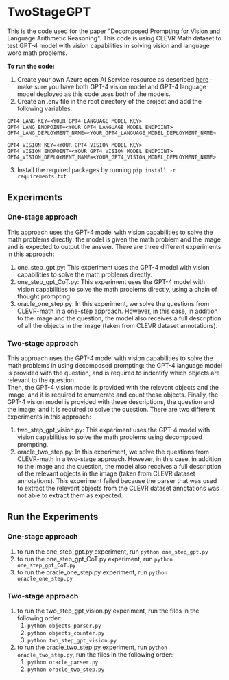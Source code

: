 # TwoStageGPT

This is the code used for the paper "Decomposed Prompting for Vision and Language Arithmetic Reasoning".
This code is using CLEVR Math dataset to test GPT-4 model with vision capabilities in solving vision and
language word math problems.

**To run the code:**

1. Create your own Azure open AI Service resource as
   described [here](https://learn.microsoft.com/en-us/azure/ai-services/openai/how-to/create-resource?pivots=web-portal) -
   make sure you have both GPT-4 vision model and GPT-4 language model deployed as this code uses both of the models.
2. Create an .env file in the root directory of the project and add the following variables:
```
GPT4_LANG_KEY=<YOUR_GPT4_LANGUAGE_MODEL_KEY>
GPT4_LANG_ENDPOINT=<YOUR_GPT4_LANGUAGE_MODEL_ENDPOINT>
GPT4_LANG_DEPLOYMENT_NAME=<YOUR_GPT4_LANGUAGE_MODEL_DEPLOYMENT_NAME>

GPT4_VISION_KEY=<YOUR_GPT4_VISION_MODEL_KEY>
GPT4_VISION_ENDPOINT=<YOUR_GPT4_VISION_MODEL_ENDPOINT>
GPT4_VISION_DEPLOYMENT_NAME=<YOUR_GPT4_VISION_MODEL_DEPLOYMENT_NAME>
```
3. Install the required packages by running `pip install -r requirements.txt`


## Experiments
### One-stage approach
This approach uses the GPT-4 model with vision capabilities to solve the math problems directly: the model 
is given the math problem and the image and is expected to output the answer.
There are three different experiments in this approach:
1. one_step_gpt.py: This experiment uses the GPT-4 model with vision capabilities to solve the math problems directly.
2. one_step_gpt_CoT.py: This experiment uses the GPT-4 model with vision capabilities to solve the math problems directly, 
   using a chain of thought prompting.
3. oracle_one_step.py: In this experiment, we solve the questions from CLEVR-math in a one-step approach.
    However, in this case, in addition to the image and the question, the model also receives a full 
    description of all the objects in the image (taken from CLEVR dataset annotations).

### Two-stage approach
This approach uses the GPT-4 model with vision capabilities to solve the math problems in using decomposed prompting:
the GPT-4 language model is provided with the question, 
and is required to indentify which objects are relevant to the question.   
Then, the GPT-4 vision model is provided with the relevant objects and the image, 
and it is required to enumerate and count these objects. 
Finally, the GPT-4 vision model is provided with these descriptions, the question and the image, and it is required to
solve the question.
There are two different experiments in this approach:
1. two_step_gpt_vision.py: This experiment uses the GPT-4 model with vision capabilities to solve the math problems 
using decomposed prompting.
2. oracle_two_step.py: In this experiment, we solve the questions from CLEVR-math in a two-stage approach. 
However, in this case, in addition to the image and the question, the model also receives a full 
description of the relevant objects in the image (taken from CLEVR dataset annotations). This experiment failed because 
the parser that was used to extract the relevant objects from the CLEVR dataset annotations was not able to extract
them as expected. 

## Run the Experiments
### One-stage approach
1. to run the one_step_gpt.py experiment, run `python one_step_gpt.py`
2. to run the one_step_gpt_CoT.py experiment, run `python one_step_gpt_CoT.py`
3. to run the oracle_one_step.py experiment, run `python oracle_one_step.py`

### Two-stage approach
1. to run the two_step_gpt_vision.py experiment, run the files in the following order:
    1. `python objects_parser.py`
    2. `python objects_counter.py`
    3. `python two_step_gpt_vision.py`
2. to run the oracle_two_step.py experiment, run `python oracle_two_step.py`, run the files in the following order:
    1. `python oracle_parser.py`
    2. `python oracle_two_step.py`

